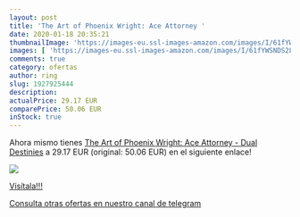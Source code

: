 ```yaml
---
layout: post
title: 'The Art of Phoenix Wright: Ace Attorney '
date: 2020-01-18 20:35:21
thumbnailImage: 'https://images-eu.ssl-images-amazon.com/images/I/61fYWSNDS2L._SL200_.jpg'
images: [ 'https://images-eu.ssl-images-amazon.com/images/I/61fYWSNDS2L._SL200_.jpg' ]
comments: true
category: ofertas
author: ring
slug: 1927925444
description:
actualPrice: 29.17 EUR
comparePrice: 50.06 EUR
inStock: true
---
```


Ahora mismo tienes [The Art of Phoenix Wright: Ace Attorney - Dual Destinies](https://www.amazon.com/dp/1927925444/?tag=redken08-20) a 29.17 EUR (original: 50.06 EUR) en el siguiente enlace!

[![](https://images-eu.ssl-images-amazon.com/images/I/61fYWSNDS2L._SL200_.jpg)](https://www.amazon.com/dp/1927925444/?tag=redken08-20)

[Visítala!!!](https://www.amazon.com/dp/1927925444/?tag=redken08-20)

[Consulta otras ofertas en nuestro canal de telegram](https://t.me/s/ofertas25)

